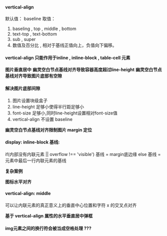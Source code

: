 #### vertical-align
默认值： baseline
取值：
  1. baseling , top , middle , bottom
  2. text-top , text-bottom
  3. sub , super
  4. 数值及百分比 , 相对于基线正值向上，负值向下偏移。

#### vertical-align 只能作用于inline , inline-block , table-cell 元素
**图片垂直居中**
**幽灵空白节点基线对齐导致容器高度超过line-height**
**幽灵空白节点基线对齐导致图片底部有空隙**

#### 解决图片底部间隙
1. 图片设置块级盒子
2. line-height 足够小使得半行距足够小
3. font-size 足够小,同时line-height设置相对font-size值
4. vertical-align 不设置 baseline

**幽灵空白节点基线对齐限制图片 margin 定位**

#### display: inline-block 基线:
if(内部没有内联元素 || overflow !== 'visible') 
  基线 = margin底边缘
else 基线 = 元素中最后一行内联元素的基线

**复杂案例**

**图标水平对齐**

#### vertical-align: middle 
可以让内联元素的真正意义上的垂直中心位置和字符 x 的交叉点对齐

**基于 vertical-align 属性的水平垂直居中弹框**


#### img元素之间的换行符会被当成空格处理 ??? 